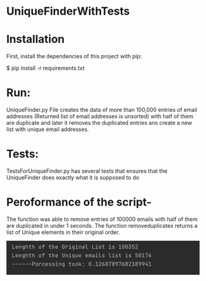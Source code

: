 # UniqueFinderWithTests

# Installation
First, install the dependencies of this project with pip:

$ pip install -r requirements.txt

# Run:
UniqueFinder.py File creates the data of more than 100,000 entries of email addresses (Returned list of email addresses is unsorted) with half of them are duplicate and later it removes the duplicated entries ans create a new list with unique email addresses.

# Tests:
TestsForUniqueFinder.py has several tests that ensures that the UniqueFinder does exactly what it is supposed to do

# Peroformance of the script-

The function was able to remove entries of 100000 emails with half of them are duplicated in under 1 seconds. The function removeduplicates returns a list of Unique elements in their original order.

![Alt text](/Peroformance.PNG?raw=true "Optional Title")
